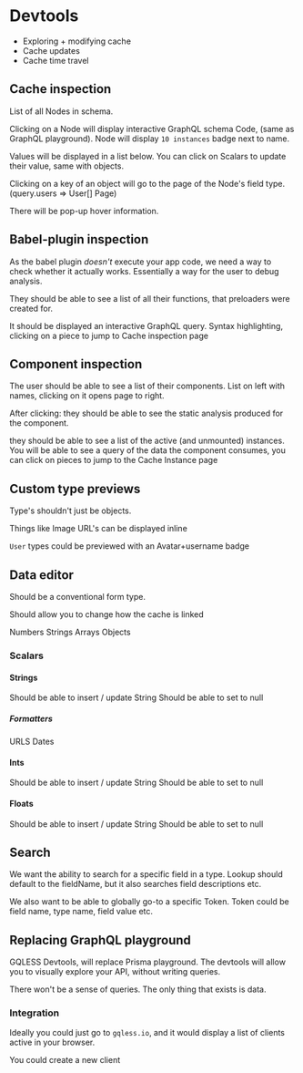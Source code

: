 # Devtools

- Exploring + modifying cache
- Cache updates
- Cache time travel

## Cache inspection

List of all Nodes in schema.

Clicking on a Node will display interactive GraphQL schema Code, (same as GraphQL playground).
Node will display `10 instances` badge next to name.

Values will be displayed in a list below. You can click on Scalars to update their value, same with objects.

Clicking on a key of an object will go to the page of the Node's field type. (query.users => User[] Page)

There will be pop-up hover information.

## Babel-plugin inspection

As the babel plugin _doesn't_ execute your app code, we need a way to check whether it actually works.
Essentially a way for the user to debug analysis.

They should be able to see a list of all their functions, that preloaders were created for.

It should be displayed an interactive GraphQL query.
Syntax highlighting, clicking on a piece to jump to Cache inspection page

## Component inspection

The user should be able to see a list of their components.
List on left with names, clicking on it opens page to right.

After clicking:
they should be able to see the static analysis produced for the component.

they should be able to see a list of the active (and unmounted) instances.
You will be able to see a query of the data the component consumes,
you can click on pieces to jump to the Cache Instance page

## Custom type previews

Type's shouldn't just be objects.

Things like Image URL's can be displayed inline

`User` types could be previewed with an Avatar+username badge

## Data editor

Should be a conventional form type.

Should allow you to change how the cache is linked

Numbers
Strings
Arrays
Objects

### Scalars

#### Strings

Should be able to insert / update String
Should be able to set to null

##### Formatters

URLS
Dates

#### Ints

Should be able to insert / update String
Should be able to set to null

#### Floats

Should be able to insert / update String
Should be able to set to null

## Search

We want the ability to search for a specific field in a type.
Lookup should default to the fieldName, but it also searches field descriptions etc.

We also want to be able to globally go-to a specific Token.
Token could be field name, type name, field value etc.

## Replacing GraphQL playground

GQLESS Devtools, will replace Prisma playground.
The devtools will allow you to visually explore your API, without writing queries.

There won't be a sense of queries. The only thing that exists is data.

### Integration

Ideally you could just go to `gqless.io`, and it would display a list of clients active in your browser.

You could create a new client
